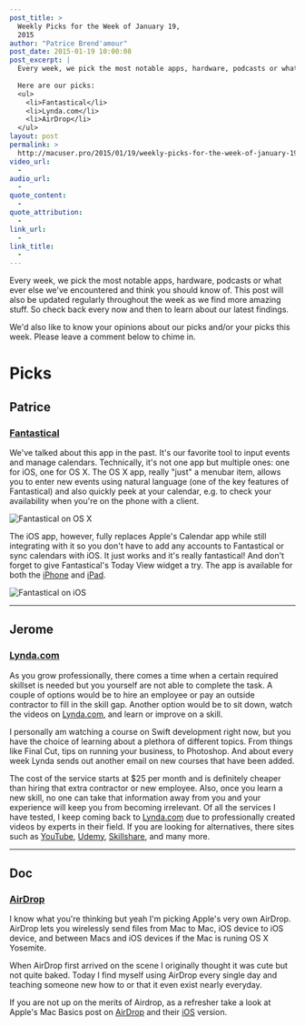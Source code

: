 ```yaml
---
post_title: >
  Weekly Picks for the Week of January 19,
  2015
author: "Patrice Brend'amour"
post_date: 2015-01-19 10:00:08
post_excerpt: |
  Every week, we pick the most notable apps, hardware, podcasts or what ever else we've encountered and think you should know of. This post will also be updated regularly throughout the week as we find more amazing stuff. So check back every now and then to learn about our latest findings.
  
  Here are our picks:
  <ul>
  	<li>Fantastical</li>
  	<li>Lynda.com</li>
  	<li>AirDrop</li>
  </ul>
layout: post
permalink: >
  http://macuser.pro/2015/01/19/weekly-picks-for-the-week-of-january-19-2015/
video_url:
  - 
audio_url:
  - 
quote_content:
  - 
quote_attribution:
  - 
link_url:
  - 
link_title:
  - 
---
```


Every week, we pick the most notable apps, hardware, podcasts or what ever else we've encountered and think you should know of. This post will also be updated regularly throughout the week as we find more amazing stuff. So check back every now and then to learn about our latest findings.

We'd also like to know your opinions about our picks and/or your picks this week. Please leave a comment below to chime in.

# Picks

## Patrice

### [Fantastical][fantiosURL]

We've talked about this app in the past. It's our favorite tool to input events and manage calendars. Technically, it's not one app but multiple ones: one for iOS, one for OS X. The OS X app, really "just" a menubar item, allows you to enter new events using natural language (one of the key features of Fantastical) and also quickly peek at your calendar, e.g. to check your availability when you're on the phone with a client.

![Fantastical on OS X][fantosx]

The iOS app, however, fully replaces Apple's Calendar app while still integrating with it so you don't have to add any accounts to Fantastical or sync calendars with iOS. It just works and it's really fantastical! And don't forget to give Fantastical's Today View widget a try.
The app is available for both the [iPhone][fantiosURL] and [iPad][fantiPadURL].

![Fantastical on iOS][fantios]

***

## Jerome

### [Lynda.com][lynda]

As you grow professionally, there comes a time when a certain required skillset is needed but you yourself are not able to complete the task.
A couple of options would be to hire an employee or pay an outside contractor to fill in the skill gap. Another option would be to sit down, watch the videos on [Lynda.com][lynda], and learn or improve on a skill.

I personally am watching a course on Swift development right now, but you have the choice of learning about a plethora of different topics. From things like Final Cut, tips on running your business, to Photoshop. And about every week Lynda sends out another email on new courses that have been added.

The cost of the service starts at $25 per month and is definitely cheaper than hiring that extra contractor or new employee. Also, once you learn a new skill, no one can take that information away from you and your experience will keep you from becoming irrelevant. Of all the services I have tested, I keep coming back to [Lynda.com][lynda] due to professionally created videos by experts in their field. If you are looking for alternatives, there sites such as [YouTube][yt], [Udemy][udemy], [Skillshare][skills], and many more.

[fantiosURL]: https://itunes.apple.com/us/app/fantastical-2-for-iphone-calendar/id718043190?mt=8&amp;uo=4&amp;at=1l3vb3F "Fantastical 2 for the iPhone"
[fantiPadURL]: https://itunes.apple.com/us/app/fantastical-2-for-ipad-calendar/id830708155?mt=8&amp;uo=4&amp;at=1l3vb3F "Fantastical 2 for the iPad"
[fantosxURL]: https://itunes.apple.com/us/app/fantastical-calendar-reminders/id435003921?mt=12&amp;uo=4&amp;at=1l3vb3F "Fantastical for OS X"
[fantios]: /wp-content/uploads/2015/01/fantastical_ios.png "The Fantastical app on the iPhone"
[fantosx]: /wp-content/uploads/2015/01/fantastical_osx.png "The Fantastical menu item on OS X"
[lynda]: http://www.lynda.com "Lynda.com website"
[yt]: http://youtube.com "Youtube"
[udemy]: https://www.udemy.com "Udemy"
[skills]: http://www.skillshare.com "SkillShare"



***

## Doc

### [AirDrop][mbad]

I know what you're thinking but yeah I'm picking Apple's very own AirDrop. AirDrop lets you wirelessly send files from Mac to Mac, iOS device to iOS device, and between Macs and iOS devices if the Mac is runing OS X Yosemite.

When AirDrop first arrived on the scene I originally thought it was cute but not quite baked. Today I find myself using AirDrop every single day and teaching someone new how to or that it even exist nearly everyday.

If you are not up on the merits of Airdrop, as a refresher take a look at Apple's Mac Basics post on [AirDrop][mbad] and their [iOS][adios] version.

[mbad]: http://support.apple.com/en-us/HT203106 "Mac Basics: AirDrop"
[adios]: http://support.apple.com/en-us/HT204144 "IOS AirDrop"